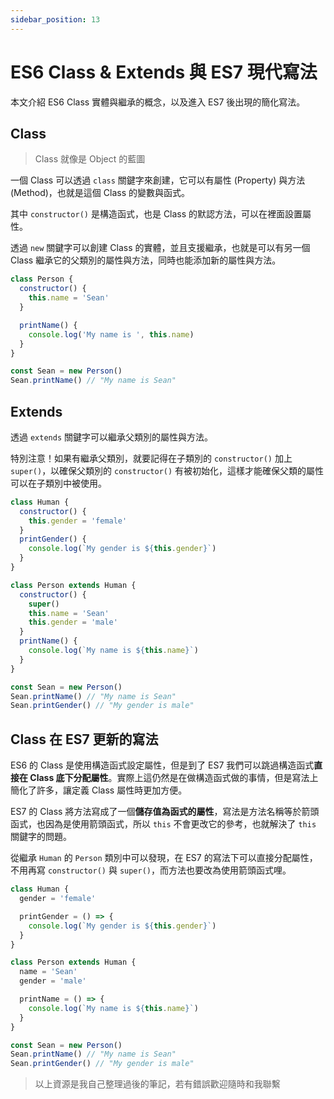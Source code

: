 ```yaml
---
sidebar_position: 13
---
```


# ES6 Class & Extends 與 ES7 現代寫法

本文介紹 ES6 Class 實體與繼承的概念，以及進入 ES7 後出現的簡化寫法。

## Class

> Class 就像是 Object 的藍圖

一個 Class 可以透過 `class` 關鍵字來創建，它可以有屬性 (Property) 與方法 (Method)，也就是這個 Class 的變數與函式。

其中 `constructor()` 是構造函式，也是 Class 的默認方法，可以在裡面設置屬性。

透過 `new` 關鍵字可以創建 Class 的實體，並且支援繼承，也就是可以有另一個 Class 繼承它的父類別的屬性與方法，同時也能添加新的屬性與方法。

```jsx
class Person {
  constructor() {
    this.name = 'Sean'
  }

  printName() {
    console.log('My name is ', this.name)
  }
}

const Sean = new Person()
Sean.printName() // "My name is Sean"
```

## Extends

透過 `extends` 關鍵字可以繼承父類別的屬性與方法。

特別注意！如果有繼承父類別，就要記得在子類別的 `constructor()` 加上 `super()`，以確保父類別的 `constructor()` 有被初始化，這樣才能確保父類的屬性可以在子類別中被使用。

```jsx
class Human {
  constructor() {
    this.gender = 'female'
  }
  printGender() {
    console.log(`My gender is ${this.gender}`)
  }
}

class Person extends Human {
  constructor() {
    super()
    this.name = 'Sean'
    this.gender = 'male'
  }
  printName() {
    console.log(`My name is ${this.name}`)
  }
}

const Sean = new Person()
Sean.printName() // "My name is Sean"
Sean.printGender() // "My gender is male"
```

## Class 在 ES7 更新的寫法

ES6 的 Class 是使用構造函式設定屬性，但是到了 ES7 我們可以跳過構造函式**直接在 Class 底下分配屬性**。實際上這仍然是在做構造函式做的事情，但是寫法上簡化了許多，讓定義 Class 屬性時更加方便。

ES7 的 Class 將方法寫成了一個**儲存值為函式的屬性**，寫法是方法名稱等於箭頭函式，也因為是使用箭頭函式，所以 `this` 不會更改它的參考，也就解決了 `this` 關鍵字的問題。

從繼承 `Human` 的 `Person` 類別中可以發現，在 ES7 的寫法下可以直接分配屬性，不用再寫 `constructor()` 與 `super()`，而方法也要改為使用箭頭函式哩。

```jsx
class Human {
  gender = 'female'

  printGender = () => {
    console.log(`My gender is ${this.gender}`)
  }
}

class Person extends Human {
  name = 'Sean'
  gender = 'male'

  printName = () => {
    console.log(`My name is ${this.name}`)
  }
}

const Sean = new Person()
Sean.printName() // "My name is Sean"
Sean.printGender() // "My gender is male"
```

> 以上資源是我自己整理過後的筆記，若有錯誤歡迎隨時和我聯繫
